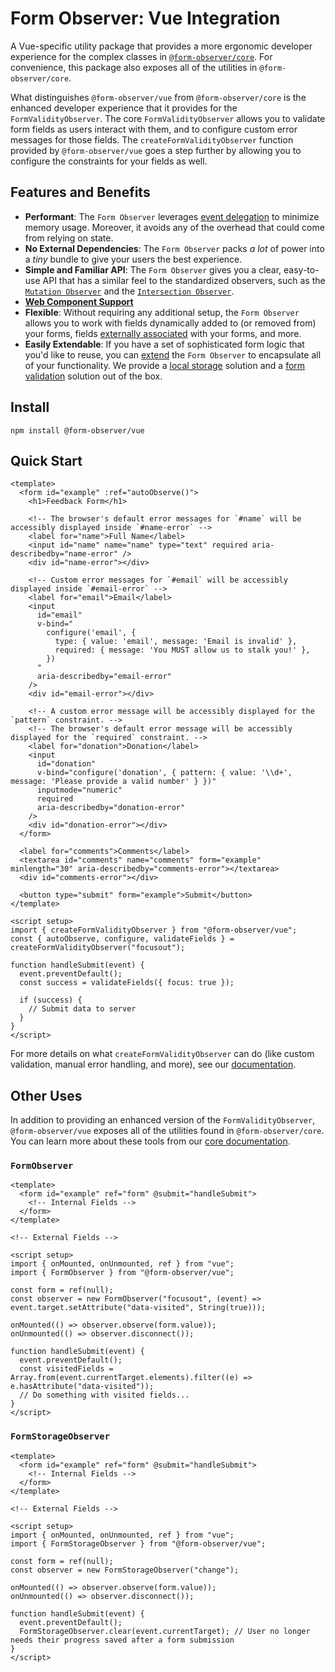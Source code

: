 # Form Observer: Vue Integration

A Vue-specific utility package that provides a more ergonomic developer experience for the complex classes in [`@form-observer/core`](https://www.npmjs.com/package/@form-observer/core). For convenience, this package also exposes all of the utilities in `@form-observer/core`.

What distinguishes `@form-observer/vue` from `@form-observer/core` is the enhanced developer experience that it provides for the `FormValidityObserver`. The core `FormValidityObserver` allows you to validate form fields as users interact with them, and to configure custom error messages for those fields. The `createFormValidityObserver` function provided by `@form-observer/vue` goes a step further by allowing you to configure the constraints for your fields as well.

## Features and Benefits

<!--
  Note: This section should have the benefits listed in `@form-observer/core`, but the details should be catered to Vue.
-->

- **Performant**: The `Form Observer` leverages [event delegation](https://gomakethings.com/why-is-javascript-event-delegation-better-than-attaching-events-to-each-element/) to minimize memory usage. Moreover, it avoids any of the overhead that could come from relying on state.
- **No External Dependencies**: The `Form Observer` packs _a lot_ of power into a _tiny_ bundle to give your users the best experience.
- **Simple and Familiar API**: The `Form Observer` gives you a clear, easy-to-use API that has a similar feel to the standardized observers, such as the [`Mutation Observer`](https://developer.mozilla.org/en-US/docs/Web/API/MutationObserver) and the [`Intersection Observer`](https://developer.mozilla.org/en-US/docs/Web/API/IntersectionObserver).
- [**Web Component Support**](https://developer.mozilla.org/en-US/docs/Web/API/Web_components)
- **Flexible**: Without requiring any additional setup, the `Form Observer` allows you to work with fields dynamically added to (or removed from) your forms, fields [externally associated](https://developer.mozilla.org/en-US/docs/Web/HTML/Element/input#form) with your forms, and more.
- **Easily Extendable**: If you have a set of sophisticated form logic that you'd like to reuse, you can [extend](https://developer.mozilla.org/en-US/docs/Web/JavaScript/Reference/Classes/extends) the `Form Observer` to encapsulate all of your functionality. We provide a [local storage](https://github.com/enthusiastic-js/form-observer/tree/main/docs/form-storage-observer) solution and a [form validation](https://github.com/enthusiastic-js/form-observer/blob/main/docs/form-validity-observer/integrations/vue.md) solution out of the box.

## Install

```
npm install @form-observer/vue
```

## Quick Start

```vue
<template>
  <form id="example" :ref="autoObserve()">
    <h1>Feedback Form</h1>

    <!-- The browser's default error messages for `#name` will be accessibly displayed inside `#name-error` -->
    <label for="name">Full Name</label>
    <input id="name" name="name" type="text" required aria-describedby="name-error" />
    <div id="name-error"></div>

    <!-- Custom error messages for `#email` will be accessibly displayed inside `#email-error` -->
    <label for="email">Email</label>
    <input
      id="email"
      v-bind="
        configure('email', {
          type: { value: 'email', message: 'Email is invalid' },
          required: { message: 'You MUST allow us to stalk you!' },
        })
      "
      aria-describedby="email-error"
    />
    <div id="email-error"></div>

    <!-- A custom error message will be accessibly displayed for the `pattern` constraint. -->
    <!-- The browser's default error message will be accessibly displayed for the `required` constraint. -->
    <label for="donation">Donation</label>
    <input
      id="donation"
      v-bind="configure('donation', { pattern: { value: '\\d+', message: 'Please provide a valid number' } })"
      inputmode="numeric"
      required
      aria-describedby="donation-error"
    />
    <div id="donation-error"></div>
  </form>

  <label for="comments">Comments</label>
  <textarea id="comments" name="comments" form="example" minlength="30" aria-describedby="comments-error"></textarea>
  <div id="comments-error"></div>

  <button type="submit" form="example">Submit</button>
</template>

<script setup>
import { createFormValidityObserver } from "@form-observer/vue";
const { autoObserve, configure, validateFields } = createFormValidityObserver("focusout");

function handleSubmit(event) {
  event.preventDefault();
  const success = validateFields({ focus: true });

  if (success) {
    // Submit data to server
  }
}
</script>
```

For more details on what `createFormValidityObserver` can do (like custom validation, manual error handling, and more), see our [documentation](https://github.com/enthusiastic-js/form-observer/blob/main/docs/form-validity-observer/integrations/vue.md).

## Other Uses

In addition to providing an enhanced version of the `FormValidityObserver`, `@form-observer/vue` exposes all of the utilities found in `@form-observer/core`. You can learn more about these tools from our [core documentation](https://github.com/enthusiastic-js/form-observer/tree/main/docs).

### `FormObserver`

```vue
<template>
  <form id="example" ref="form" @submit="handleSubmit">
    <!-- Internal Fields -->
  </form>
</template>

<!-- External Fields -->

<script setup>
import { onMounted, onUnmounted, ref } from "vue";
import { FormObserver } from "@form-observer/vue";

const form = ref(null);
const observer = new FormObserver("focusout", (event) => event.target.setAttribute("data-visited", String(true)));

onMounted(() => observer.observe(form.value));
onUnmounted(() => observer.disconnect());

function handleSubmit(event) {
  event.preventDefault();
  const visitedFields = Array.from(event.currentTarget.elements).filter((e) => e.hasAttribute("data-visited"));
  // Do something with visited fields...
}
</script>
```

### `FormStorageObserver`

```vue
<template>
  <form id="example" ref="form" @submit="handleSubmit">
    <!-- Internal Fields -->
  </form>
</template>

<!-- External Fields -->

<script setup>
import { onMounted, onUnmounted, ref } from "vue";
import { FormStorageObserver } from "@form-observer/vue";

const form = ref(null);
const observer = new FormStorageObserver("change");

onMounted(() => observer.observe(form.value));
onUnmounted(() => observer.disconnect());

function handleSubmit(event) {
  event.preventDefault();
  FormStorageObserver.clear(event.currentTarget); // User no longer needs their progress saved after a form submission
}
</script>
```
